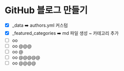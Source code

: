# GitHub 블로그 만들기
- [x] _data ➡️ authors.yml 커스텀 
- [x] _featured_categories ➡️ md 파일 생성 ~ 카테고리 추가
- [ ] oo 
- [ ] oo @@@
- [ ] oo @
- [ ] oo @@@@@
- [ ] oo @@@@

